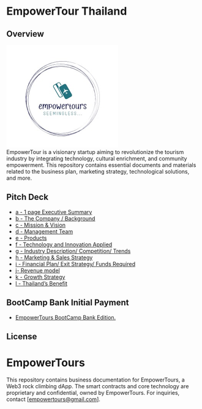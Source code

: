 # EmpowerTour Thailand

## Overview
![image](Screenshot_9-3-2024_17401_looka.com.jpeg) \
EmpowerTour is a visionary startup aiming to revolutionize the tourism industry by integrating technology, cultural enrichment, and community empowerment. This repository contains essential documents and materials related to the business plan, marketing strategy, technological solutions, and more.

## Pitch Deck

- [a - 1 page Executive Summary](Executive_summary.md)
- [b - The Company / Background](companybackground.md)
- [c - Mission & Vision](missionvision.md)
- [d - Management Team](mangementteam.md)
- [e - Products](products.md)
- [f - Technology and Innovation Applied](taia.md)
- [g - Industry Description/ Competition/ Trends](tct.md)
- [h - Marketing & Sales Strategy](mss.md)
- [i -  Financial Plan/ Exit Strategy/ Funds Required](fef.md)
- [j- Revenue model](rm.md)
- [k - Growth Strategy](gs.md)
- [l - Thailand’s Benefit](tb.md)

## BootCamp Bank Initial Payment

- [EmpowerTours BootCamp Bank Edition.](https://earvingallardo.com/shop/ols/products/empower-tours-bootcamp-bank-edition)

## License
# EmpowerTours

This repository contains business documentation for EmpowerTours, a Web3 rock climbing dApp. The smart contracts and core technology are proprietary and confidential, owned by EmpowerTours. For inquiries, contact [empowertours@gmail.com].
